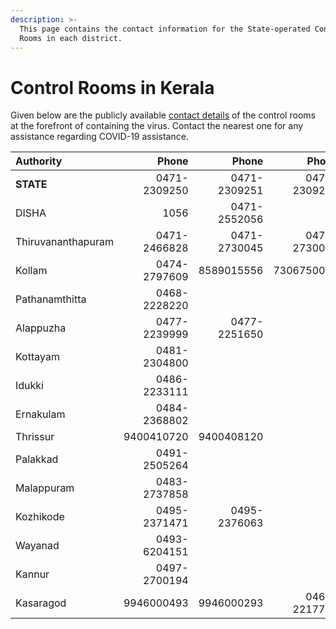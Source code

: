 ```yaml
---
description: >-
  This page contains the contact information for the State-operated Control
  Rooms in each district.
---
```


# Control Rooms in Kerala

Given below are the publicly available [contact details](http://dhs.kerala.gov.in/pdf2020/cont_09032020.pdf) of the control rooms at the forefront of containing the virus. Contact the nearest one for any assistance regarding COVID-19 assistance.

| Authority | Phone | Phone | Phone |
| :--- | ---: | ---: | ---: |
| **STATE** | 0471-2309250  | 0471-2309251  | 0471-2309252 |
| DISHA | 1056  | 0471-2552056 |  |
| Thiruvananthapuram  | 0471-2466828  | 0471-2730045  | 0471-2730067 |
| Kollam | 0474-2797609 | 8589015556 | 7306750040 |
| Pathanamthitta | 0468-2228220 |  |  |
| Alappuzha | 0477-2239999 | 0477-2251650 |  |
| Kottayam | 0481-2304800 |  |  |
| Idukki | 0486-2233111 |  |  |
| Ernakulam | 0484-2368802 |  |  |
| Thrissur | 9400410720 |  9400408120 |  |
| Palakkad  |     0491-2505264 |  |  |
| Malappuram |   0483-2737858 |  |  |
|  Kozhikode |   0495-2371471 | 0495-2376063 |  |
| Wayanad |  0493-6204151 |  |  |
| Kannur |  0497-2700194 |  |  |
| Kasaragod | 9946000493 |  9946000293 | 0467-2217777 |

                  

